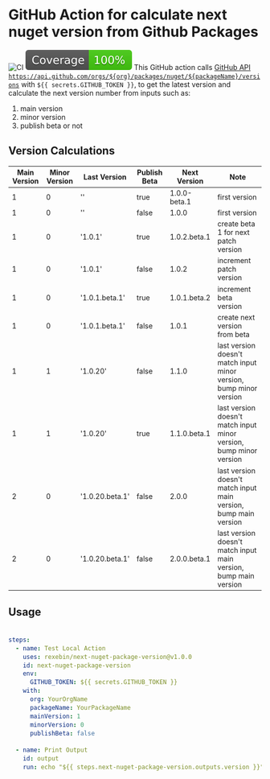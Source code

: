 # GitHub Action for calculate next nuget version from Github Packages

![CI](https://github.com/rexebin/next-nuget-package-version/actions/workflows/ci.yml/badge.svg)
![coverage.svg](./badges/coverage.svg)
This GitHub action calls [GitHub API `https://api.github.com/orgs/${org}/packages/nuget/${packageName}/versions`](https://docs.github.com/en/rest/packages/packages?apiVersion=2022-11-28#list-package-versions-for-a-package-owned-by-an-organization)
with `${{ secrets.GITHUB_TOKEN }}`, to get the latest version and calculate the next version number from inputs such as:

1. main version
2. minor version
3. publish beta or not

## Version Calculations

| Main Version | Minor Version | Last Version    | Publish Beta | Next Version | Note                                                               
|--------------|---------------|-----------------|--------------|--------------|--------------------------------------------------------------------
| 1            | 0             | ''              | true         | 1.0.0-beta.1 | first version                                                      
| 1            | 0             | ''              | false        | 1.0.0        | first version                                                      
| 1            | 0             | '1.0.1'         | true         | 1.0.2.beta.1 | create beta 1 for next patch version                               
| 1            | 0             | '1.0.1'         | false        | 1.0.2        | increment patch version                                            
| 1            | 0             | '1.0.1.beta.1'  | true         | 1.0.1.beta.2 | increment beta version                                             
| 1            | 0             | '1.0.1.beta.1'  | false        | 1.0.1        | create next version from beta                                      
| 1            | 1             | '1.0.20'        | false        | 1.1.0        | last version doesn't match input minor version, bump minor version 
| 1            | 1             | '1.0.20'        | true         | 1.1.0.beta.1 | last version doesn't match input minor version, bump minor version 
| 2            | 0             | '1.0.20.beta.1' | false        | 2.0.0        | last version doesn't match input main version, bump main version   
| 2            | 0             | '1.0.20.beta.1' | false        | 2.0.0.beta.1 | last version doesn't match input main version, bump main version   

## Usage

```yaml

steps:  
  - name: Test Local Action
    uses: rexebin/next-nuget-package-version@v1.0.0
    id: next-nuget-package-version    
    env: 
      GITHUB_TOKEN: ${{ secrets.GITHUB_TOKEN }}
    with:
      org: YourOrgName
      packageName: YourPackageName
      mainVersion: 1
      minorVersion: 0
      publishBeta: false

  - name: Print Output
    id: output
    run: echo "${{ steps.next-nuget-package-version.outputs.version }}"

```
